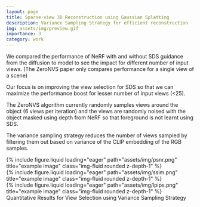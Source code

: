```yaml
---
layout: page
title: Sparse-view 3D Reconstruction using Gaussian Splatting
description: Variance Sampling Strategy for efficient reconstruction
img: assets/img/preview.gif
importance: 3
category: work
---
```



We compared the performance of NeRF with and without SDS guidance from the diffusion to model to see the impact for different number of input views. (The ZeroNVS paper only compares performance for a single view of a scene)

Our focus is on improving the view selection for SDS so that we can maximize the performance boost for lesser number of input views (<25).

The ZeroNVS algorithm currently randomly samples views around the object (6 views per iteration) and the views are randomly noised with the object masked using depth from NeRF so that foreground is not learnt using SDS.

The variance sampling strategy reduces the number of views sampled by filtering them out based on variance of the CLIP embedding of the RGB samples.

<div class="row">
    <div class="col-sm mt-3 mt-md-0">
        {% include figure.liquid loading="eager" path="assets/img/psnr.png" title="example image" class="img-fluid rounded z-depth-1" %}
    </div>
    <div class="col-sm mt-3 mt-md-0">
        {% include figure.liquid loading="eager" path="assets/img/ssim.png" title="example image" class="img-fluid rounded z-depth-1" %}
    </div>
    <div class="col-sm mt-3 mt-md-0">
        {% include figure.liquid loading="eager" path="assets/img/lpips.png" title="example image" class="img-fluid rounded z-depth-1" %}
    </div>
</div>
<div class="caption">
    Quantitative Results for View Selection using Variance Sampling Strategy
</div>




